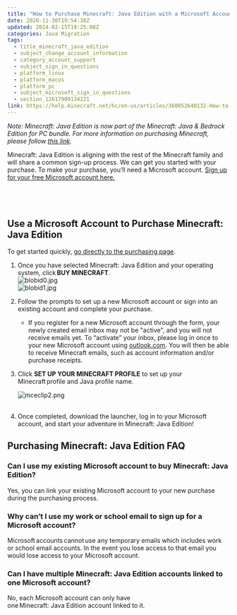 ```yaml
---
title: "How to Purchase Minecraft: Java Edition with a Microsoft Account"
date: 2020-11-30T19:54:38Z
updated: 2024-02-15T19:25:08Z
categories: Java Migration
tags:
  - title_minecraft_java_edition
  - subject_change_account_information
  - category_account_support
  - subject_sign_in_questions
  - platform_linux
  - platform_macos
  - platform_pc
  - subject_microsoft_sign_in_questions
  - section_12617909134221
link: https://help.minecraft.net/hc/en-us/articles/360052640132-How-to-Purchase-Minecraft-Java-Edition-with-a-Microsoft-Account
---
```


*Note: Minecraft: Java Edition is now part of the Minecraft: Java & Bedrock Edition for PC bundle. For more information on purchasing Minecraft, please follow [this link](../Minecraft-Bedrock-Edition-Technical/Minecraft-Java-Bedrock-Edition-for-PC-FAQ.md).*

Minecraft: Java Edition is aligning with the rest of the Minecraft family and will share a common sign-up process. We can get you started with your purchase. To make your purchase, you’ll need a Microsoft account. [Sign up for your free Microsoft account here.](https://account.microsoft.com/account/Account?refd=support.microsoft.com&ru=https%3A%2F%2Faccount.microsoft.com%2F%3Frefd%3Dsupport.microsoft.com&destrt=home-index)

##  

## Use a Microsoft Account to Purchase Minecraft: Java Edition 

To get started quickly, [go directly to the purchasing page](https://www.minecraft.net/en-us/store/minecraft-java-edition). 

1.  Once you have selected Minecraft: Java Edition and your operating system, click **BUY MINECRAFT**.  
    ![blobid0.jpg](https://minecrafthelp.zendesk.com/hc/article_attachments/4405035564173)  
    ![blobid1.jpg](https://minecrafthelp.zendesk.com/hc/article_attachments/4405030883981)
2.  Follow the prompts to set up a new Microsoft account or sign into an existing account and complete your purchase. 
    - If you register for a new Microsoft account through the form, your newly created email inbox may not be "active", and you will not receive emails yet. To “activate” your inbox, please log in once to your new Microsoft account using [outlook.com](https://outlook.live.com/owa/). You will then be able to receive Minecraft emails, such as account information and/or purchase receipts.  
3.  Click **SET UP YOUR MINECRAFT PROFILE** to set up your Minecraft profile and Java profile name.   
      
    ![mceclip2.png](https://minecrafthelp.zendesk.com/hc/article_attachments/5954972784397)  
     
4.  Once completed, download the launcher, log in to your Microsoft account, and start your adventure in Minecraft: Java Edition!  

## Purchasing Minecraft: Java Edition FAQ 

### Can I use my existing Microsoft account to buy Minecraft: Java Edition?  

Yes, you can link your existing Microsoft account to your new purchase during the purchasing process.  

### Why can’t I use my work or school email to sign up for a Microsoft account?  

Microsoft accounts cannot use any temporary emails which includes work or school email accounts. In the event you lose access to that email you would lose access to your Microsoft account.  

### Can I have multiple Minecraft: Java Edition accounts linked to one Microsoft account?  

No, each Microsoft account can only have one Minecraft: Java Edition account linked to it.
